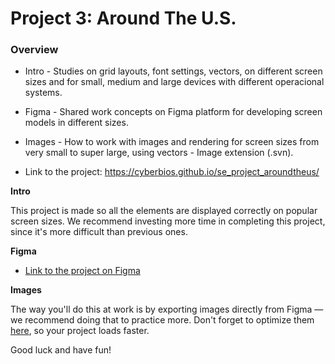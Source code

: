 # Project 3: Around The U.S.

### Overview  

* Intro - Studies on grid layouts, font settings, vectors, on different screen sizes and for small, medium and large devices with different operacional systems.  

* Figma - Shared work concepts on Figma platform for developing screen models in different sizes.

* Images - How to work with images and rendering for screen sizes from very small to super large, using vectors - Image extension (.svn). 

* Link to the project: https://cyberbios.github.io/se_project_aroundtheus/
  
**Intro**
  
This project is made so all the elements are displayed correctly on popular screen sizes. We recommend investing more time in completing this project, since it's more difficult than previous ones.  
  
**Figma**  
  
* [Link to the project on Figma](https://www.figma.com/file/ii4xxsJ0ghevUOcssTlHZv/Sprint-3%3A-Around-the-US?node-id=0%3A1)  
  
**Images**  
  
The way you'll do this at work is by exporting images directly from Figma — we recommend doing that to practice more. Don't forget to optimize them [here](https://tinypng.com/), so your project loads faster. 
  
Good luck and have fun!
